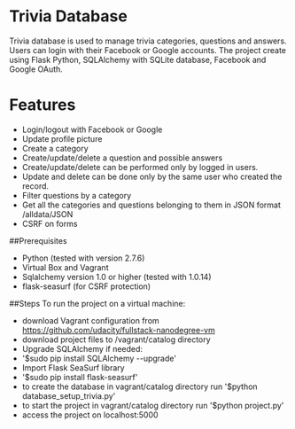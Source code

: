 # Trivia Database
Trivia database is used to manage trivia categories, questions and answers. Users can login with their Facebook or Google accounts.
The project create using Flask Python, SQLAlchemy with SQLite database, Facebook and Google OAuth. 

# Features
- Login/logout with Facebook or Google
- Update profile picture
- Create a category
- Create/update/delete a question and possible answers
- Create/update/delete can be performed only by logged in users.
- Update and delete can be done only by the same user who created the record.
- Filter questions by a category
- Get all the categories and questions belonging to them in JSON format /alldata/JSON
- CSRF on forms


##Prerequisites
- Python (tested with version 2.7.6)
- Virtual Box and Vagrant
- Sqlalchemy version 1.0 or higher (tested with 1.0.14)
- flask-seasurf (for CSRF protection)

##Steps
To run the project on a virtual machine:
- download Vagrant configuration from https://github.com/udacity/fullstack-nanodegree-vm
- download project files to /vagrant/catalog directory
- Upgrade SQLAlchemy if needed:
- '$sudo pip install SQLAlchemy --upgrade'
- Import Flask SeaSurf library
- '$sudo pip install flask-seasurf'
- to create the database in vagrant/catalog directory run '$python database_setup_trivia.py'
- to start the project in vagrant/catalog directory run '$python project.py'
- access the project on localhost:5000